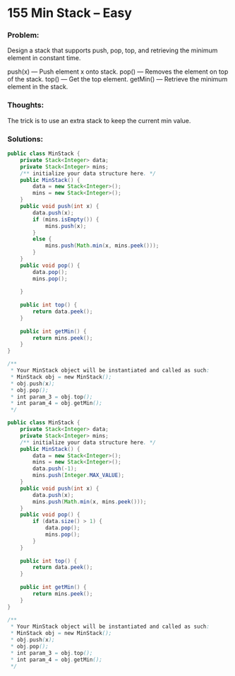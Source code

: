 # 155  Min Stack – Easy


### Problem:



Design a stack that supports push, pop, top, and retrieving the minimum element in constant time.

push(x) — Push element x onto stack.
pop() — Removes the element on top of the stack.
top() — Get the top element.
getMin() — Retrieve the minimum element in the stack.

### Thoughts:



The trick is to use an extra stack to keep the current min value.


### Solutions:
```java
public class MinStack {
    private Stack<Integer> data;
    private Stack<Integer> mins;
    /** initialize your data structure here. */
    public MinStack() {
        data = new Stack<Integer>();
        mins = new Stack<Integer>();
    }
    public void push(int x) {
        data.push(x);
        if (mins.isEmpty()) {
            mins.push(x);
        }
        else {
            mins.push(Math.min(x, mins.peek()));
        }
    }
    public void pop() {
        data.pop();
        mins.pop();
    
    }
    
    public int top() {
        return data.peek();
    }
    
    public int getMin() {
        return mins.peek();
    }
}

/**
 * Your MinStack object will be instantiated and called as such:
 * MinStack obj = new MinStack();
 * obj.push(x);
 * obj.pop();
 * int param_3 = obj.top();
 * int param_4 = obj.getMin();
 */
 ```



```java
public class MinStack {
    private Stack<Integer> data;
    private Stack<Integer> mins;
    /** initialize your data structure here. */
    public MinStack() {
        data = new Stack<Integer>();
        mins = new Stack<Integer>();
        data.push(-1);
        mins.push(Integer.MAX_VALUE);
    }
    public void push(int x) {
        data.push(x);
        mins.push(Math.min(x, mins.peek()));
    }
    public void pop() {
        if (data.size() > 1) {
            data.pop();
            mins.pop();
        }   
    }
     
    public int top() {
        return data.peek();
    }
     
    public int getMin() {
        return mins.peek();
    }
}
 
/**
 * Your MinStack object will be instantiated and called as such:
 * MinStack obj = new MinStack();
 * obj.push(x);
 * obj.pop();
 * int param_3 = obj.top();
 * int param_4 = obj.getMin();
 */
 ```